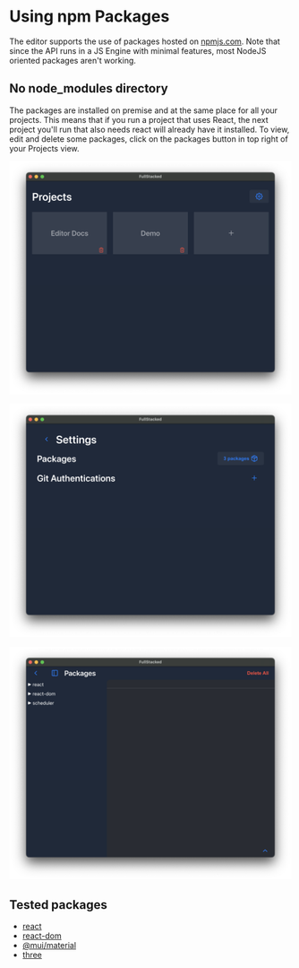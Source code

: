 # Using npm Packages

The editor supports the use of packages hosted on [npmjs.com](https://www.npmjs.com).
Note that since the API runs in a JS Engine with minimal features, most NodeJS oriented packages aren't working.

## No node_modules directory

The packages are installed on premise and at the same place for all your projects.
This means that if you run a project that uses React, the next project you'll run that also needs react will already have it installed.
To view, edit and delete some packages, click on the packages button in top right of your Projects view.

![Settings Button](images/settings-button.png)

![Packages Button](images/packages/settings.png)

![Packages View](images/packages/npm-packages.png)



## Tested packages

- [react](https://www.npmjs.com/package/react)
- [react-dom](https://www.npmjs.com/package/react-dom)
- [@mui/material](https://www.npmjs.com/package/@mui/material)
- [three](https://www.npmjs.com/package/three)
